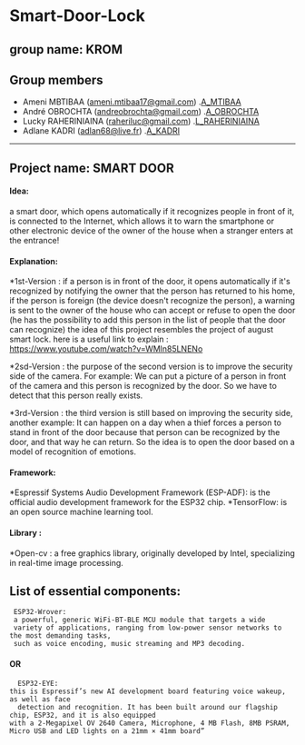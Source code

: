 # Smart-Door-Lock 

## group name: KROM

## Group members
* Ameni MBTIBAA  (ameni.mtibaa17@gmail.com)  .[A_MTIBAA](https://github.com/amenimtibaa "A_MTIBAA")
* André OBROCHTA  (andreobrochta@gmail.com) .[A_OBROCHTA](https://github.com/aobrochta "A_OBROCHTA")
* Lucky RAHERINIAINA  (raheriluc@gmail.com) .[L_RAHERINIAINA](https://github.com/raheriluc "L_RAHERINIAINA")
* Adlane KADRI  (adlan68@live.fr) .[A_KADRI](https://github.com/adlaneKadri "A_KADRI")

-----------------------------------------------------------------------------------------------------------------------------------

## Project name: SMART DOOR 

#### Idea: 
a smart door, which opens automatically if it recognizes people in front of it, is connected to the Internet, which allows it to warn the smartphone or other electronic device of the owner of the house when a stranger enters at the entrance!

#### Explanation: 
*1st-Version :
if a person is in front of the door, it opens automatically if it's recognized by notifying the owner that the person has returned to his home, if the person is foreign (the device doesn't recognize the person), a warning is sent to the owner of the house who can accept or refuse to open the door (he has the possibility to add this person in the list of people that the door can recognize)
the idea of this project resembles the project of august smart lock. 
here is a useful link to explain :  https://www.youtube.com/watch?v=WMln85LNENo

*2sd-Version : 
the purpose of the second version is to improve the security side of the camera.
For example:
We can put a picture of a person in front of the camera and this person is recognized by the door.
So we have to detect that this person really exists.

*3rd-Version :
the third version is still based on improving the security side, another example:
It can happen on a day when a thief forces a person to stand in front of the door because that person can be recognized by the door, and that way he can return. 
So the idea is to open the door based on a model of recognition of emotions.


#### Framework:
*Espressif Systems Audio Development Framework (ESP-ADF): 
		is the official audio development framework for the ESP32 chip.
*TensorFlow:
	    is an open source machine learning tool.

#### Library : 
*Open-cv : 
    a free graphics library, originally developed by Intel, specializing in real-time image processing.


## List of essential components:

     ESP32-Wrover: 
     a powerful, generic WiFi-BT-BLE MCU module that targets a wide
     variety of applications, ranging from low-power sensor networks to the most demanding tasks, 
     such as voice encoding, music streaming and MP3 decoding.
#### OR
	  ESP32-EYE:
    this is Espressif’s new AI development board featuring voice wakeup, as well as face
	  detection and recognition. It has been built around our flagship chip, ESP32, and it is also equipped 
    with a 2-Megapixel OV 2640 Camera, Microphone, 4 MB Flash, 8MB PSRAM, Micro USB and LED lights on a 21mm × 41mm board”

 
